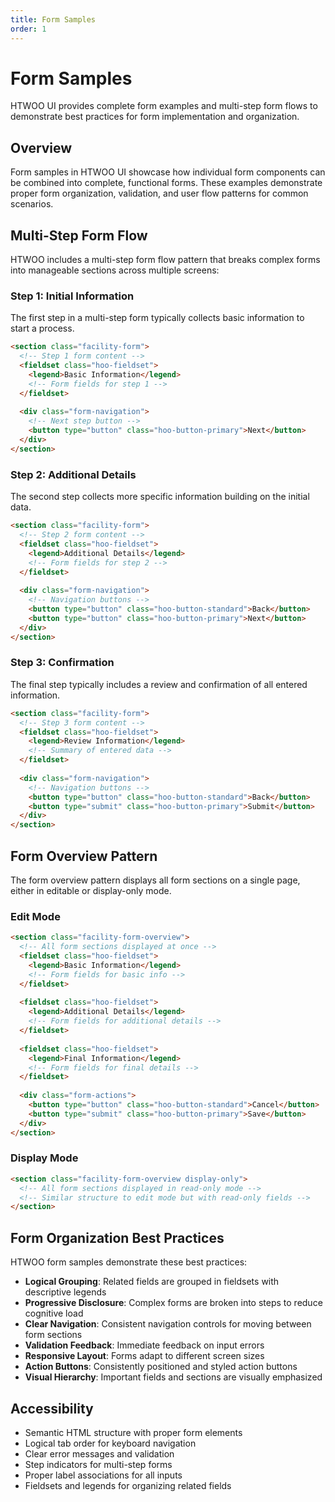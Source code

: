 ```yaml
---
title: Form Samples
order: 1
---
```


# Form Samples

HTWOO UI provides complete form examples and multi-step form flows to demonstrate best practices for form implementation and organization.

## Overview

Form samples in HTWOO UI showcase how individual form components can be combined into complete, functional forms. These examples demonstrate proper form organization, validation, and user flow patterns for common scenarios.

## Multi-Step Form Flow

HTWOO includes a multi-step form flow pattern that breaks complex forms into manageable sections across multiple screens:

### Step 1: Initial Information

The first step in a multi-step form typically collects basic information to start a process.

```html
<section class="facility-form">
  <!-- Step 1 form content -->
  <fieldset class="hoo-fieldset">
    <legend>Basic Information</legend>
    <!-- Form fields for step 1 -->
  </fieldset>
  
  <div class="form-navigation">
    <!-- Next step button -->
    <button type="button" class="hoo-button-primary">Next</button>
  </div>
</section>
```

### Step 2: Additional Details

The second step collects more specific information building on the initial data.

```html
<section class="facility-form">
  <!-- Step 2 form content -->
  <fieldset class="hoo-fieldset">
    <legend>Additional Details</legend>
    <!-- Form fields for step 2 -->
  </fieldset>
  
  <div class="form-navigation">
    <!-- Navigation buttons -->
    <button type="button" class="hoo-button-standard">Back</button>
    <button type="button" class="hoo-button-primary">Next</button>
  </div>
</section>
```

### Step 3: Confirmation

The final step typically includes a review and confirmation of all entered information.

```html
<section class="facility-form">
  <!-- Step 3 form content -->
  <fieldset class="hoo-fieldset">
    <legend>Review Information</legend>
    <!-- Summary of entered data -->
  </fieldset>
  
  <div class="form-navigation">
    <!-- Navigation buttons -->
    <button type="button" class="hoo-button-standard">Back</button>
    <button type="submit" class="hoo-button-primary">Submit</button>
  </div>
</section>
```

## Form Overview Pattern

The form overview pattern displays all form sections on a single page, either in editable or display-only mode.

### Edit Mode

```html
<section class="facility-form-overview">
  <!-- All form sections displayed at once -->
  <fieldset class="hoo-fieldset">
    <legend>Basic Information</legend>
    <!-- Form fields for basic info -->
  </fieldset>
  
  <fieldset class="hoo-fieldset">
    <legend>Additional Details</legend>
    <!-- Form fields for additional details -->
  </fieldset>
  
  <fieldset class="hoo-fieldset">
    <legend>Final Information</legend>
    <!-- Form fields for final details -->
  </fieldset>
  
  <div class="form-actions">
    <button type="button" class="hoo-button-standard">Cancel</button>
    <button type="submit" class="hoo-button-primary">Save</button>
  </div>
</section>
```

### Display Mode

```html
<section class="facility-form-overview display-only">
  <!-- All form sections displayed in read-only mode -->
  <!-- Similar structure to edit mode but with read-only fields -->
</section>
```

## Form Organization Best Practices

HTWOO form samples demonstrate these best practices:

- **Logical Grouping**: Related fields are grouped in fieldsets with descriptive legends
- **Progressive Disclosure**: Complex forms are broken into steps to reduce cognitive load
- **Clear Navigation**: Consistent navigation controls for moving between form sections
- **Validation Feedback**: Immediate feedback on input errors
- **Responsive Layout**: Forms adapt to different screen sizes
- **Action Buttons**: Consistently positioned and styled action buttons
- **Visual Hierarchy**: Important fields and sections are visually emphasized

## Accessibility

- Semantic HTML structure with proper form elements
- Logical tab order for keyboard navigation
- Clear error messages and validation
- Step indicators for multi-step forms
- Proper label associations for all inputs
- Fieldsets and legends for organizing related fields
